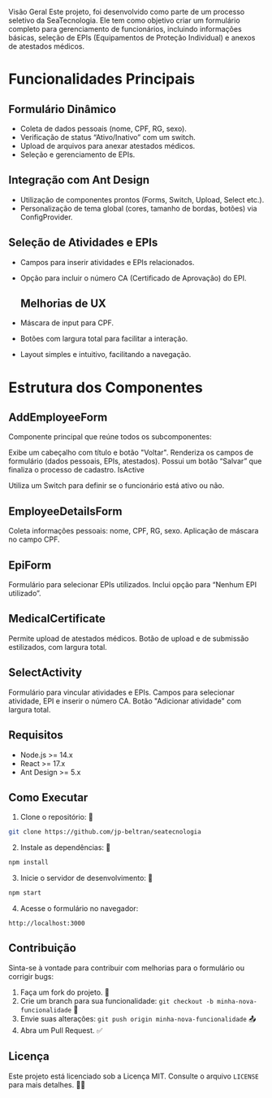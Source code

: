 Visão Geral
Este projeto, foi desenvolvido como parte de um processo seletivo da SeaTecnologia. Ele tem como objetivo criar um formulário completo para gerenciamento de funcionários, incluindo informações básicas, seleção de EPIs (Equipamentos de Proteção Individual) e anexos de atestados médicos.

# Funcionalidades Principais
## Formulário Dinâmico

- Coleta de dados pessoais (nome, CPF, RG, sexo).
- Verificação de status “Ativo/Inativo” com um switch.
- Upload de arquivos para anexar atestados médicos.
- Seleção e gerenciamento de EPIs.
  
## Integração com Ant Design
- Utilização de componentes prontos (Forms, Switch, Upload, Select etc.).
- Personalização de tema global (cores, tamanho de bordas, botões) via ConfigProvider.
  
## Seleção de Atividades e EPIs
- Campos para inserir atividades e EPIs relacionados.
- Opção para incluir o número CA (Certificado de Aprovação) do EPI.
  
  ## Melhorias de UX
- Máscara de input para CPF.
- Botões com largura total para facilitar a interação.
- Layout simples e intuitivo, facilitando a navegação.

# Estrutura dos Componentes
## AddEmployeeForm
Componente principal que reúne todos os subcomponentes:

Exibe um cabeçalho com título e botão "Voltar".
Renderiza os campos de formulário (dados pessoais, EPIs, atestados).
Possui um botão “Salvar” que finaliza o processo de cadastro.
IsActive

Utiliza um Switch para definir se o funcionário está ativo ou não.
## EmployeeDetailsForm

Coleta informações pessoais: nome, CPF, RG, sexo.
Aplicação de máscara no campo CPF.
## EpiForm

Formulário para selecionar EPIs utilizados.
Inclui opção para “Nenhum EPI utilizado”.
## MedicalCertificate

Permite upload de atestados médicos.
Botão de upload e de submissão estilizados, com largura total.
## SelectActivity

Formulário para vincular atividades e EPIs.
Campos para selecionar atividade, EPI e inserir o número CA.
Botão "Adicionar atividade" com largura total.



## Requisitos

- Node.js >= 14.x
- React >= 17.x
- Ant Design >= 5.x

## Como Executar

1. Clone o repositório: 📂
```bash
git clone https://github.com/jp-beltran/seatecnologia
```

2. Instale as dependências: 💾
```bash
npm install
```

3. Inicie o servidor de desenvolvimento: 🚀
```bash
npm start
```

4. Acesse o formulário no navegador:
```
http://localhost:3000
```


## Contribuição

Sinta-se à vontade para contribuir com melhorias para o formulário ou corrigir bugs:
1. Faça um fork do projeto. 🌿
2. Crie um branch para sua funcionalidade: `git checkout -b minha-nova-funcionalidade` 🔧
3. Envie suas alterações: `git push origin minha-nova-funcionalidade` 📤
4. Abra um Pull Request. ✅

## Licença
Este projeto está licenciado sob a Licença MIT. Consulte o arquivo `LICENSE` para mais detalhes. 📜✨

